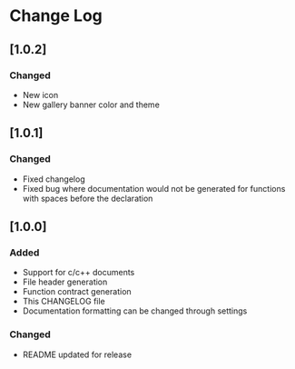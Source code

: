 # Change Log

## [1.0.2]
### Changed
- New icon
- New gallery banner color and theme

## [1.0.1]
### Changed
- Fixed changelog
- Fixed bug where documentation would not be generated for functions with spaces before the declaration

## [1.0.0]
### Added
- Support for c/c++ documents
- File header generation
- Function contract generation
- This CHANGELOG file
- Documentation formatting can be changed through settings
### Changed
- README updated for release